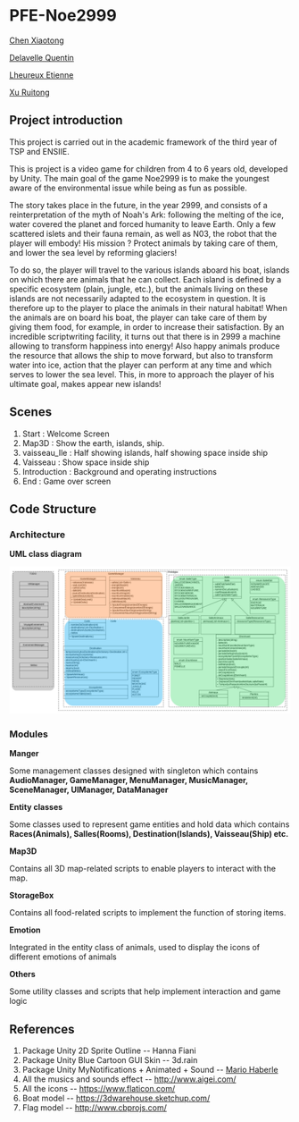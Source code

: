 # PFE-Noe2999
[Chen Xiaotong](https://gitlab.com/xiaotong1996)

[Delavelle Quentin](https://gitlab.com/Docteur54)

[Lheureux Etienne](https://gitlab.com/Chtouille)

[Xu Ruitong](https://gitlab.com/Lyoko)

## Project introduction
This project is carried out in the academic framework of the third year of TSP
and ENSIIE.

This is project is a video game for children from 4 to 6 years old, developed by Unity. The main goal of the game Noe2999 is to make the youngest aware of the environmental issue while being as fun as possible.

The story takes place in the future, in the year 2999, and consists of a reinterpretation of the myth of Noah's Ark: following the melting of the ice, water covered the planet and forced humanity to leave Earth. Only a few scattered islets and their fauna remain, as well as N03, the robot that the player will embody! His mission ? Protect animals by taking care of them, and lower the sea level by reforming glaciers!

To do so, the player will travel to the various islands aboard his boat, islands on which there are animals that he can collect. Each island is defined by a specific ecosystem (plain, jungle, etc.), but the animals living on these islands are not necessarily adapted to the ecosystem in question. It is therefore up to the player to place the animals in their natural habitat! When the animals are on board his boat, the player can take care of them by giving them food, for example, in order to increase their satisfaction. By an incredible scriptwriting facility, it turns out that there is in 2999 a machine allowing to transform happiness into energy! Also happy animals produce the resource that allows the ship to move forward, but also to transform water into ice, action that the player can perform at any time and which serves to lower the sea level. This, in more to approach the player of his ultimate goal, makes appear new islands!

## Scenes

1. Start : Welcome Screen
2. Map3D : Show the earth, islands, ship.
3. vaisseau_Ile : Half showing islands, half showing space inside ship
4. Vaisseau : Show space inside ship
5. Introduction : Background and operating instructions
6. End : Game over screen

## Code Structure

### Architecture

**UML class diagram**

![Noe2999](Noe2999.jpg)

### Modules

**Manger**

Some management classes designed with singleton which contains **AudioManager, GameManager, MenuManager, MusicManager, SceneManager, UIManager, DataManager**

**Entity classes**

Some classes used to represent game entities and hold data which contains **Races(Animals), Salles(Rooms), Destination(Islands), Vaisseau(Ship) etc.**

**Map3D**

Contains all 3D map-related scripts to enable players to interact with the map.

**StorageBox**

Contains all food-related scripts to implement the function of storing items.

**Emotion**

Integrated in the entity class of animals, used to display the icons of different emotions of animals

**Others**

Some utility classes and scripts that help implement interaction and game logic

## References

1. Package Unity 2D Sprite Outline      --     Hanna Fiani 
2. Package Unity Blue Cartoon GUI Skin  --     3d.rain
3. Package Unity MyNotifications + Animated + Sound -- [Mario Haberle](https://assetstore.unity.com/publishers/20994)
4. All the musics and sounds effect -- http://www.aigei.com/
5. All the icons -- https://www.flaticon.com/  
6. Boat model -- https://3dwarehouse.sketchup.com/
7. Flag model -- http://www.cbprojs.com/





